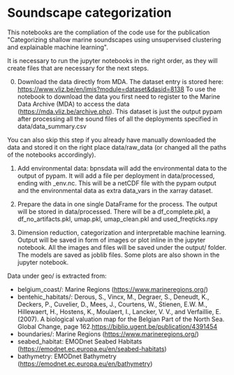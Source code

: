 # Soundscape categorization

This notebooks are the compliation of the code use for the publication "Categorizing shallow marine soundscapes using 
unsupervised clustering and explainable machine learning". 

It is necessary to run the jupyter notebooks in the right order, as they will create files that are necessary 
for the next steps. 

0. Download the data directly from MDA. The dataset entry is stored here: https://www.vliz.be/en/imis?module=dataset&dasid=8138
To use the notebook to download the data you first need to register to the Marine Data Archive (MDA) to access the data 
(https://mda.vliz.be/archive.php). This dataset is just the output pypam after processing all the sound files of all 
the deployments specified in data/data_summary.csv

You can also skip this step if you already have manually downloaded the data 
and stored it on the right place data/raw_data (or changed all the paths of the notebooks accordingly).

1. Add environmental data: bpnsdata will add the environmental data to the output of pypam. It will add a file per 
deployment in data/processed, ending with _env.nc. This will be a netCDF file with the pypam output and the environmental 
data as extra data_vars in the xarray dataset. 

2. Prepare the data in one single DataFrame for the process. The output will be stored in data/processed. There will be
a df_complete.pkl, a df_no_artifacts.pkl, umap.pkl, umap_clean.pkl and used_freqticks.npy

3. Dimension reduction, categorization and interpretable machine learning. Output will be saved in form of images or 
plot inline in the jupyter notebook. All the images and files will be saved under the output/ folder. The models
are saved as joblib files. Some plots are also shown in the jupyter notebook. 

Data under geo/ is extracted from: 
* belgium_coast/: Marine Regions (https://www.marineregions.org/)
* bentehic_habitats/: Derous, S., Vincx, M., Degraer, S., Deneudt, K., Deckers, P., Cuvelier, D., Mees, J., Courtens, W., Stienen, E.W. M., Hillewaert, H., Hostens, K., Moulaert, I., Lancker, V. V., and Verfaillie, E. (2007). A biological valuation map for the Belgian Part of the North Sea. Global Change, page 162.https://biblio.ugent.be/publication/4391454
* boundaries/: Marine Regions (https://www.marineregions.org/)
* seabed_habitat: EMODnet Seabed Habitats (https://emodnet.ec.europa.eu/en/seabed-habitats) 
* bathymetry: EMODnet Bathymetry (https://emodnet.ec.europa.eu/en/bathymetry)
